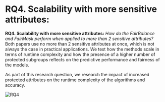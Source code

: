 # RQ4. Scalability with more sensitive attributes:
**RQ4. Scalability with more sensitive attributes:**
*How do the FairBalance and FairMask perform when applied to more than 2 sensitive attributes?* 
Both papers use no more than 2 sensitive attributes at once, which is not always the case in practical applications. We test how the methods scale in terms of runtime complexity and how the presence of a higher number of protected subgroups reflects on the predictive performance and fairness of the models.


As part of this research question, we research the impact of increased protected attributes on the runtime complexity of the algorithms and accuracy. 

![RQ4](https://user-images.githubusercontent.com/72148305/231300073-cd133554-055a-4eee-83c4-89b01d1135fe.jpg)
